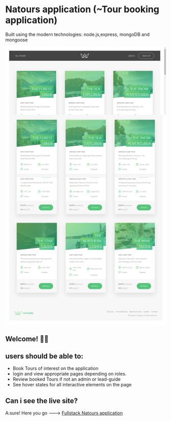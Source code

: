 # Natours application (~Tour booking application)

Built using the modern technologies: node.js,express, mongoDB and mongoose

![Design preview for the Natours application](./dev-data/img/natours-design-preview.png)

## Welcome! 👋👋

## users should be able to:

- Book Tours of interest on the application
- login and view appropriate pages depending on roles.
- Review booked Tours if not an admin or lead-guide
- See hover states for all interactive elements on the page

## Can i see the live site?

A:sure! Here you go ---> <a href="https://heritagetours.onrender.com"> Fullstack Natours application</a>
